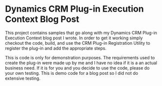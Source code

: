# Dynamics CRM Plug-in Execution Context Blog Post
This project contains samples that go along with my Dynamics CRM Plug-in Execution Context blog post I wrote. In order to get it working simply checkout the code, build, and use the CRM Plug-in Registration Utility to register the plug-in and add the appropriate steps. 

This is code is only for demonstration purposes. The requirements used to create the plug-in were made up by me and I have no idea if it is a an actual business need. If it is for you and you decide to use the code, please do your own testing. This is demo code for a blog post so I did not do extensive testing. 
